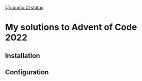 [![ubuntu CI status](https://github.com/Pbdas/AOC22/workflows/Rust/badge.svg)](https://github.com/Pbdas/AOC22/actions)

# My solutions to Advent of Code 2022

## Installation

## Configuration
